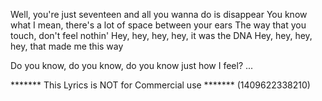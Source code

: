 Well, you're just seventeen and all you wanna do is disappear
You know what I mean, there's a lot of space between your ears
The way that you touch, don't feel nothin'
Hey, hey, hey, hey, it was the DNA
Hey, hey, hey, hey, that made me this way

Do you know, do you know, do you know just how I feel?
...

******* This Lyrics is NOT for Commercial use *******
(1409622338210)